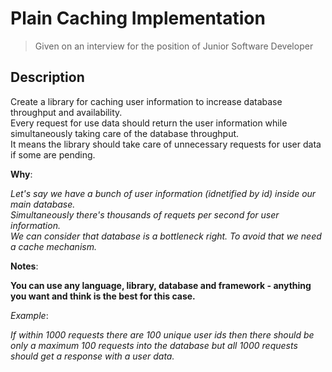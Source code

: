 # Plain Caching Implementation

> Given on an interview for the position of Junior Software Developer

Description
-

Create a library for caching user information to increase database throughput and availability.<br />
Every request for use data should return the user information while simultaneously taking care of the database throughput.<br />
It means the library should take care of unnecessary requests for user data if some are pending.<br />

**Why**:

*Let's say we have a bunch of user information (idnetified by id) inside our main database.<br />
Simultaneously there's thousands of requets per second for user information.<br />
We can consider that database is a bottleneck right. To avoid that we need a cache mechanism.<br />*

**Notes**:

**You can use any language, library, database and framework - anything you want and think is the best for this case.**

*Example*:

*If within 1000 requests there are 100 unique user ids then there should be only a maximum 100 requests into the database but all 1000 requests should get a response with a user data.*
